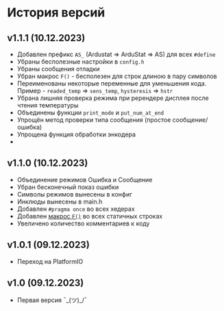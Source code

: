 # История версий

## v1.1.1 (10.12.2023)

- Добавлен префикс `AS_` (Ardustat => ArduStat => AS) для всех `#define`
- Убраны бесполезные настройки в `config.h`
- Убраны сообщения отладки
- Убран макрос `F()` - бесполезен для строк длиною в пару символов
- Переименованы некоторые переменные для уменьшения кода. Пример - `readed_temp` => `sens_temp`, `hysteresis` => `hstr`
- Убрана лишняя проверка режима при ререндере дисплея после чтения температуры
- Объединены функции `print_mode` и `put_num_at_end`
- Упрощён метод проверки типа сообщения (простое сообщение/ошибка)
- Упрощена функция обработки энкодера
-

## v1.1.0 (10.12.2023)

- Объединение режимов Ошибка и Сообщение
- Убран бесконечный показ ошибки
- Символы режимов вынесены в конфиг
- Инклюды вынесены в main.h
- Добавлен `#pragma once` во всех хедерах
- Добавлен [макрос `F()`](https://alexgyver.ru/lessons/code-optimisation/) во всех статичных строках
- Увеличено количество комментариев к коду

## v1.0.1 (09.12.2023)

- Переход на PlatformIO

## v1.0 (09.12.2023)

- Первая версия ¯\_(ツ)_/¯
